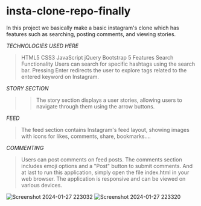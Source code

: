 # insta-clone-repo-finally 
In this project we basically make a basic instagram's clone  which has features such as searching, posting comments, and viewing stories.

*TECHNOLOGIES USED HERE*
>HTML5
 CSS3
 JavaScript
 jQuery
 Bootstrap 5
 Features
 Search Functionality
>Users can search for specific hashtags using the search bar. Pressing Enter redirects the user to explore tags related to the entered keyword on Instagram.

*STORY SECTION*
>>The story section displays a  user stories, allowing users to navigate through them using the arrow buttons.

*FEED*
>The feed section contains Instagram's feed layout, showing images with icons for likes, comments, share, bookmarks....

*COMMENTING*
>Users can post comments on feed posts. The comments section includes emoji options and a "Post" button to submit comments.
>And at last to run this  application, simply open the  file index.html in your web browser. The application is responsive and can be viewed on various devices.

![Screenshot 2024-01-27 223032](https://github.com/journeyto0/insta-clone-repo-final/assets/142199357/30f7c296-5316-4d5f-97c3-03413c0389a7)
![Screenshot 2024-01-27 223320](https://github.com/journeyto0/insta-clone-repo-final/assets/142199357/f989430f-485e-4dba-9fa8-9e837767da59)
